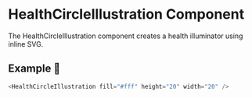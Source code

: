 # HealthCircleIllustration Component

The HealthCircleIllustration component creates a health illuminator using inline SVG.

## Example 🚀

```javascript
<HealthCircleIllustration fill="#fff" height="20" width="20" />
```
